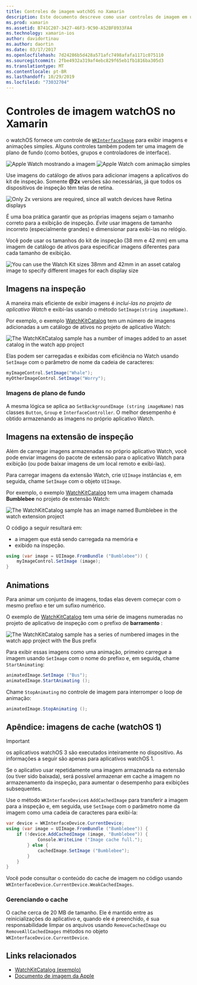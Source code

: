 ```yaml
---
title: Controles de imagem watchOS no Xamarin
description: Este documento descreve como usar controles de imagem em um aplicativo watchOS criado com o Xamarin. Ele aborda o controle WKInterfaceImage, o método SetImage, adicionando imagens a uma extensão de inspeção, animações e muito mais.
ms.prod: xamarin
ms.assetid: B741C207-3427-46F3-9C90-A52BF8933FA4
ms.technology: xamarin-ios
author: davidortinau
ms.author: daortin
ms.date: 03/17/2017
ms.openlocfilehash: 7d24286b5d428a571afc7498afafa1171c075110
ms.sourcegitcommit: 2fbe4932a319af4ebc829f65eb1fb1816ba305d3
ms.translationtype: MT
ms.contentlocale: pt-BR
ms.lasthandoff: 10/29/2019
ms.locfileid: "73032704"
---
```

# <a name="watchos-image-controls-in-xamarin"></a>Controles de imagem watchOS no Xamarin

o watchOS fornece um controle de [`WKInterfaceImage`](xref:WatchKit.WKInterfaceImage) para exibir imagens e animações simples. Alguns controles também podem ter uma imagem de plano de fundo (como botões, grupos e controladores de interface).

![](image-images/image-walkway.png "Apple Watch mostrando a imagem") ![](image-images/image-animation.png "Apple Watch com animação simples")
<!-- watch image courtesy of http://infinitapps.com/bezel/ -->

Use imagens do catálogo de ativos para adicionar imagens a aplicativos do kit de inspeção.
Somente **@2x** versões são necessárias, já que todos os dispositivos de inspeção têm telas de retina.

![](image-images/asset-universal-sml.png "Only 2x versions are required, since all watch devices have Retina displays")

É uma boa prática garantir que as próprias imagens sejam o tamanho correto para a exibição de inspeção. *Evite* usar imagens de tamanho incorreto (especialmente grandes) e dimensionar para exibi-las no relógio.

Você pode usar os tamanhos do kit de inspeção (38 mm e 42 mm) em uma imagem de catálogo de ativos para especificar imagens diferentes para cada tamanho de exibição.

![](image-images/asset-watch-sml.png "You can use the Watch Kit sizes 38mm and 42mm in an asset catalog image to specify different images for each display size")

## <a name="images-on-the-watch"></a>Imagens na inspeção

A maneira mais eficiente de exibir imagens é *incluí-las no projeto de aplicativo Watch* e exibi-las usando o método `SetImage(string imageName)`.

Por exemplo, o exemplo [WatchKitCatalog](https://docs.microsoft.com/samples/xamarin/ios-samples/watchos-watchkitcatalog/) tem um número de imagens adicionadas a um catálogo de ativos no projeto de aplicativo Watch:

![](image-images/asset-whale-sml.png "The WatchKitCatalog sample has a number of images added to an asset catalog in the watch app project")

Elas podem ser carregadas e exibidas com eficiência no Watch usando `SetImage` com o parâmetro de nome da cadeia de caracteres:

```csharp
myImageControl.SetImage("Whale");
myOtherImageControl.SetImage("Worry");
```

### <a name="background-images"></a>Imagens de plano de fundo

A mesma lógica se aplica ao `SetBackgroundImage (string imageName)` nas classes `Button`, `Group` e `InterfaceController`. O melhor desempenho é obtido armazenando as imagens no próprio aplicativo Watch.

## <a name="images-in-the-watch-extension"></a>Imagens na extensão de inspeção

Além de carregar imagens armazenadas no próprio aplicativo Watch, você pode enviar imagens do pacote de extensão para o aplicativo Watch para exibição (ou pode baixar imagens de um local remoto e exibi-las).

Para carregar imagens da extensão Watch, crie `UIImage` instâncias e, em seguida, chame `SetImage` com o objeto `UIImage`.

Por exemplo, o exemplo [WatchKitCatalog](https://docs.microsoft.com/samples/xamarin/ios-samples/watchos-watchkitcatalog) tem uma imagem chamada **Bumblebee** no projeto de extensão Watch:

![](image-images/asset-bumblebee-sml.png "The WatchKitCatalog sample has an image named Bumblebee in the watch extension project")

O código a seguir resultará em:

- a imagem que está sendo carregada na memória e
- exibido na inspeção.

```csharp
using (var image = UIImage.FromBundle ("Bumblebee")) {
    myImageControl.SetImage (image);
}
```

## <a name="animations"></a>Animations

Para animar um conjunto de imagens, todas elas devem começar com o mesmo prefixo e ter um sufixo numérico.

O exemplo de [WatchKitCatalog](https://docs.microsoft.com/samples/xamarin/ios-samples/watchos-watchkitcatalog) tem uma série de imagens numeradas no projeto de aplicativo de inspeção com o prefixo de **barramento** :

![](image-images/asset-bus-animation-sml.png "The WatchKitCatalog sample has a series of numbered images in the watch app project with the Bus prefix")

Para exibir essas imagens como uma animação, primeiro carregue a imagem usando `SetImage` com o nome do prefixo e, em seguida, chame `StartAnimating`:

```csharp
animatedImage.SetImage ("Bus");
animatedImage.StartAnimating ();
```

Chame `StopAnimating` no controle de imagem para interromper o loop de animação:

```csharp
animatedImage.StopAnimating ();
```

<a name="cache" />

## <a name="appendix-caching-images-watchos-1"></a>Apêndice: imagens de cache (watchOS 1)

> [!IMPORTANT]
> os aplicativos watchOS 3 são executados inteiramente no dispositivo. As informações a seguir são apenas para aplicativos watchOS 1.

Se o aplicativo usar repetidamente uma imagem armazenada na extensão (ou tiver sido baixada), será possível armazenar em cache a imagem no armazenamento da inspeção, para aumentar o desempenho para exibições subsequentes.

Use o método `WKInterfaceDevice`s `AddCachedImage` para transferir a imagem para a inspeção e, em seguida, use `SetImage` com o parâmetro nome da imagem como uma cadeia de caracteres para exibi-la:

```csharp
var device = WKInterfaceDevice.CurrentDevice;
using (var image = UIImage.FromBundle ("Bumblebee")) {
    if (!device.AddCachedImage (image, "Bumblebee")) {
            Console.WriteLine ("Image cache full.");
        } else {
            cachedImage.SetImage ("Bumblebee");
        }
    }
}
```

Você pode consultar o conteúdo do cache de imagem no código usando `WKInterfaceDevice.CurrentDevice.WeakCachedImages`.

### <a name="managing-the-cache"></a>Gerenciando o cache

O cache cerca de 20 MB de tamanho. Ele é mantido entre as reinicializações do aplicativo e, quando ele é preenchido, é sua responsabilidade limpar os arquivos usando `RemoveCachedImage` ou `RemoveAllCachedImages` métodos no objeto `WKInterfaceDevice.CurrentDevice`.

## <a name="related-links"></a>Links relacionados

- [WatchKitCatalog (exemplo)](https://docs.microsoft.com/samples/xamarin/ios-samples/watchos-watchkitcatalog)
- [Documento de imagem da Apple](https://developer.apple.com/documentation/watchkit/wkinterfaceimage)
